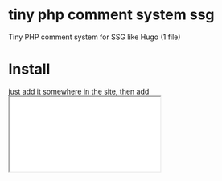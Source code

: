 # tiny php comment system ssg
Tiny PHP comment system for SSG like Hugo (1 file)

# Install
just add it somewhere in the site, then add <iframe src="/comment-system/?slug=post1"> elements like this which point to the PHP 
folder that contains the comment system, combined with a slug paramenter.

# Styling
Just edit the <style> element inside of the PHP file.

# Motivation
I don't like existing systems, because it's mostly extremely large for what seems like a simple task, or you have to login, or it requires JavaScript. 
  I bet there are more people that do exactly the same thing I do, but because they all name their stuff differently, it's impossible to find it.

